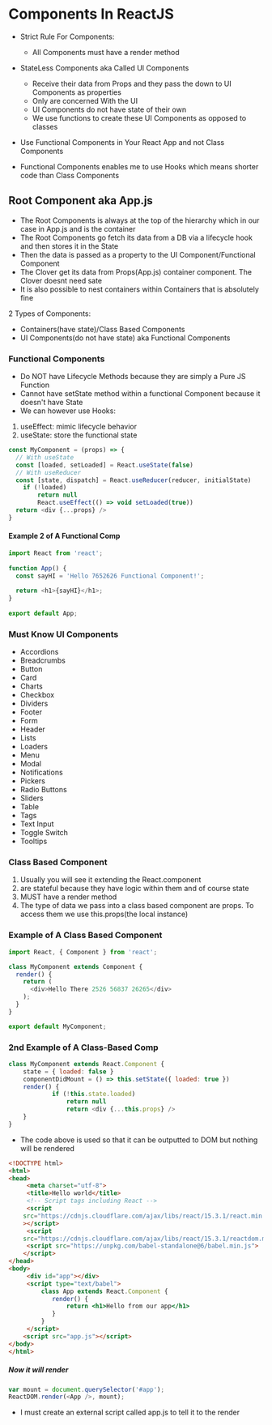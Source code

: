 # Components In ReactJS
- Strict Rule For Components:
   - All Components must have a render method 
- StateLess Components aka Called UI Components
  - Receive their data from Props and they pass the down to UI Components  as properties
  - Only are concerned With the UI
  - UI Components do not have state of their own
  - We use functions to create these UI Components as opposed to classes

- Use Functional Components in Your React App and not Class Components
- Functional Components enables me to use Hooks which means shorter code than Class Components

## Root Component aka App.js
- The Root Components is always at the top of the hierarchy which in our case in App.js and is the container
- The Root Components go fetch its data from a DB via a lifecycle hook and then stores it in the State
- Then the data is passed as a property to the UI Component/Functional Component
- The Clover get its data from Props(App.js) container component. The Clover doesnt need sate
- It is also possible to nest containers within Containers that is absolutely fine

2 Types of Components:
- Containers(have state)/Class Based Components
- UI Components(do not have state) aka Functional Components

### Functional Components
- Do NOT have Lifecycle Methods because they are simply a Pure JS Function
- Cannot have setState method within a functional Component because it doesn't have State
- We can however use Hooks:
1. useEffect: mimic lifecycle behavior
2. useState: store the functional state
```js
const MyComponent = (props) => {
  // With useState
  const [loaded, setLoaded] = React.useState(false)
  // With useReducer
  const [state, dispatch] = React.useReducer(reducer, initialState)
  	if (!loaded)
  		return null
		React.useEffect(() => void setLoaded(true))
  return <div {...props} />
}
```

#### Example 2 of A Functional Comp
```js
import React from 'react';
 
function App() {
  const sayHI = 'Hello 7652626 Functional Component!';
 
  return <h1>{sayHI}</h1>;
}
 
export default App;
```


### Must Know UI Components

- Accordions
- Breadcrumbs
- Button
- Card
- Charts
- Checkbox
- Dividers
- Footer
- Form
- Header
- Lists
- Loaders
- Menu
- Modal
- Notifications
- Pickers
- Radio Buttons
- Sliders
- Table
- Tags
- Text Input
- Toggle Switch
- Tooltips



### Class Based Component
1. Usually you will see it extending the React.component
2. are stateful because they have logic within them and of course state
3. MUST have a render method
4. The type of data we pass into a class based component are props. To access them we use this.props(the local instance)

### Example of A Class Based Component
```js
import React, { Component } from 'react';

class MyComponent extends Component {
  render() {
    return (
      <div>Hello There 2526 56837 26265</div>
    );
  }
}

export default MyComponent;
```

### 2nd Example of A Class-Based Comp
```js
class MyComponent extends React.Component {
  	state = { loaded: false }
  	componentDidMount = () => this.setState({ loaded: true })
  	render() {
    		if (!this.state.loaded) 
				return null
				return <div {...this.props} />
  	}
}

```

- The code above is used so that it can be outputted to DOM but nothing will be rendered

```html
<!DOCTYPE html>
<html>
<head>
	 <meta charset="utf-8">
	 <title>Hello world</title>
	 <!-- Script tags including React -->
	 <script
	src="https://cdnjs.cloudflare.com/ajax/libs/react/15.3.1/react.min.js"
	></script>
	 <script
	src="https://cdnjs.cloudflare.com/ajax/libs/react/15.3.1/reactdom.min.js"></script>
	 <script src="https://unpkg.com/babel-standalone@6/babel.min.js">
	</script>
</head>
<body>
	 <div id="app"></div>
	 <script type="text/babel">
		 class App extends React.Component {
			render() {
				return <h1>Hello from our app</h1>
			}
		 }
	 </script>
	<script src="app.js"></script>
</body>
</html>

```

##### Now it will render
```js
var mount = document.querySelector('#app');
ReactDOM.render(<App />, mount);
```

- I must create an external script called app.js to tell it to the render



